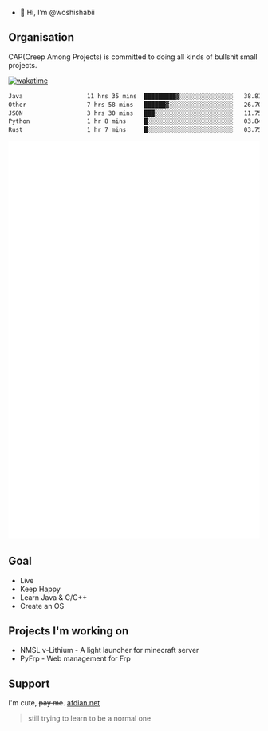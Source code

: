 - 👋 Hi, I’m @woshishabii

## Organisation

CAP(Creep Among Projects) is committed to doing all kinds of bullshit small projects.

[![wakatime](https://wakatime.com/badge/user/34d02784-acc1-4a16-82d7-33fdb53c4ed6.svg)](https://wakatime.com/@34d02784-acc1-4a16-82d7-33fdb53c4ed6)

<!--START_SECTION:waka-->

```txt
Java                  11 hrs 35 mins  █████████▓░░░░░░░░░░░░░░░   38.81 %
Other                 7 hrs 58 mins   ██████▓░░░░░░░░░░░░░░░░░░   26.70 %
JSON                  3 hrs 30 mins   ███░░░░░░░░░░░░░░░░░░░░░░   11.75 %
Python                1 hr 8 mins     █░░░░░░░░░░░░░░░░░░░░░░░░   03.84 %
Rust                  1 hr 7 mins     █░░░░░░░░░░░░░░░░░░░░░░░░   03.75 %
```

<!--END_SECTION:waka-->

![card](https://github.com/woshishabii/netease-cloud-music-card/blob/main/card.svg)

## Goal
- Live
- Keep Happy
- Learn Java & C/C++
- Create an OS

## Projects I'm working on

- NMSL v-Lithium - A light launcher for minecraft server
- PyFrp - Web management for Frp


## Support
I'm cute, ~~pay me~~.
[afdian.net](https://afdian.net/a/woshishabi)

> still trying to learn to be a normal one

<!---
woshishabii/woshishabii is a ✨ special ✨ repository because its `README.md` (this file) appears on your GitHub profile.
You can click the Preview link to take a look at your changes.
--->
